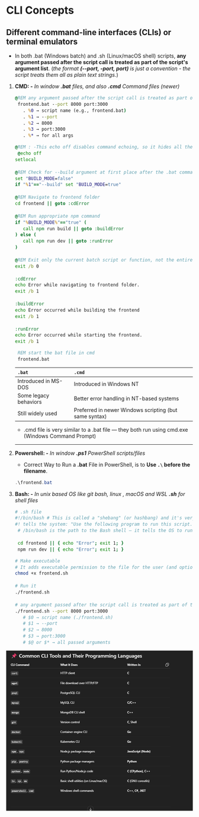 # **CLI Concepts**

## **Different command-line interfaces (CLIs) or terminal emulators**

- In both .bat (Windows batch) and .sh (Linux/macOS shell) scripts, **any argument passed after the script call is treated as part of the script's argument list**. (_the format **(--port, -port, port)** is just a convention - the script treats them all as plain text strings._)

1. **CMD: -** _In window **.bat** files, and also **.cmd** Command files (newer)_

   ```cmd
   @REM any argument passed after the script call is treated as part of the script's argument list⬇️
    frontend.bat --port 8000 port:3000
      . %0 → script name (e.g., frontend.bat)
      . %1 → --port
      . %2 → 8000
      . %3 → port:3000
      . %* → for all args
   ```

   ```bat
   @REM : -This echo off disables command echoing, so it hides all the actual commands being run
    @echo off
   setlocal

   @REM Check for --build argument at first place after the .bat command
   set "BUILD_MODE=false"
   if "%1"=="--build" set "BUILD_MODE=true"

   @REM Navigate to frontend folder
   cd frontend || goto :cdError

   @REM Run appropriate npm command
   if "%BUILD_MODE%"=="true" (
      call npm run build || goto :buildError
   ) else (
      call npm run dev || goto :runError
   )

   @REM Exit only the current batch script or function, not the entire CMD window, Exit code / error code. 0 = success, 1 (or any non-zero) = failure
   exit /b 0

   :cdError
   echo Error while navigating to frontend folder.
   exit /b 1

   :buildError
   echo Error occurred while building the frontend
   exit /b 1

   :runError
   echo Error occurred while starting the frontend.
   exit /b 1
   ```

   ```cmd
    REM start the bat file in cmd
    frontend.bat
   ```

   | `.bat`                | `.cmd`                                                 |
   | --------------------- | ------------------------------------------------------ |
   | Introduced in MS-DOS  | Introduced in Windows NT                               |
   | Some legacy behaviors | Better error handling in NT-based systems              |
   | Still widely used     | Preferred in newer Windows scripting (but same syntax) |

   - .cmd file is very similar to a .bat file — they both run using cmd.exe (Windows Command Prompt)

   ***

2. **Powershell: -** _In window **.ps1** PowerShell scripts/files_

   - Correct Way to Run a **.bat** File in PowerShell, is to **Use `.\` before the filename**.

   ```ps1
   .\frontend.bat
   ```

3. **Bash: -** _In unix based OS like git bash, linux , macOS and WSL **.sh** for shell files_

   ```bash
   # .sh file
   #!/bin/bash # This is called a "shebang" (or hashbang) and it's very important in shell scripts.
   #! tells the system: "Use the following program to run this script."
    # /bin/bash is the path to the Bash shell — it tells the OS to run the script using Bash.

    cd frontend || { echo "Error"; exit 1; }
    npm run dev || { echo "Error"; exit 1; }

   ```

   ```bash
   # Make executable
   # It adds executable permission to the file for the user (and optionally for group/others), so the system knows **This file is allowed to be executed like a program.**
   chmod +x frontend.sh

   # Run it
   ./frontend.sh

   # any argument passed after the script call is treated as part of the script's argument list⬇️
   ./frontend.sh --port 8000 port:3000
      # $0 → script name (./frontend.sh)
      # $1 → --port
      # $2 → 8000
      # $3 → port:3000
      # $@ or $* → all passed arguments
   ```

![CLI with Their Written Programming Lang](./imgs/cliwiththeirprogramminglang.png)
